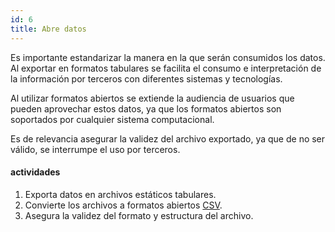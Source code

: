 ```yaml
---
id: 6
title: Abre datos
---
```


Es importante estandarizar la manera en la que serán consumidos los datos. Al exportar en formatos tabulares se facilita el consumo e interpretación de la información por terceros con diferentes sistemas y tecnologías.

Al utilizar formatos abiertos se extiende la audiencia de usuarios que pueden aprovechar estos datos, ya que los formatos abiertos son soportados por cualquier sistema computacional.

Es de relevancia asegurar la validez del archivo exportado, ya que de no ser válido, se interrumpe el uso por terceros.

#### actividades
1. Exporta datos en archivos estáticos tabulares.
2. Convierte los archivos a formatos abiertos [CSV](http://es.wikipedia.org/wiki/CSV).
3. Asegura la validez del formato y estructura del archivo.

